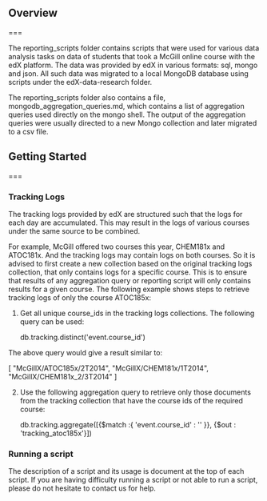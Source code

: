 ## Overview
===

The reporting_scripts folder contains scripts that were used for various data analysis tasks on data of students that took a McGill online course with the edX platform. The data was provided by edX in various formats: sql, mongo and json. All such data was migrated to a local MongoDB database using scripts under the edX-data-research folder. 

The reporting_scripts folder also contains a file, mongodb_aggregation_queries.md, which contains a list of aggregation queries used directly on the mongo shell. The output of the aggregation queries were usually directed to a new Mongo collection and later migrated to a csv file. 

## Getting Started
===

### Tracking Logs
The tracking logs provided by edX are structured such that the logs for each day are accumulated. This may result in the logs of various courses under the same source to be combined. 

For example, McGill offered two courses this year, CHEM181x and ATOC181x. And the tracking logs may contain logs on both courses. So it is advised to first create a new collection based on the original tracking logs collection, that only contains logs for a specific course. This is to ensure that results of any aggregation query or reporting script will only contains results for a given course. The following example shows steps to retrieve tracking logs of only the course ATOC185x:

1. Get all unique course_ids in the tracking logs collections. The following query can be used:
   
   db.tracking.distinct('event.course_id')
   
The above query would give a result similar to:

   [
	"McGillX/ATOC185x/2T2014",
	"McGillX/CHEM181x/1T2014",
	"McGillX/CHEM181x_2/3T2014"
]
   
2. Use the following aggregation query to retrieve only those documents from the tracking collection that have the course ids of the required course:

   db.tracking.aggregate([{$match :{ 'event.course_id' : '' }}, {$out : 'tracking_atoc185x'}])   
   
### Running a script
The description of a script and its usage is document at the top of each script. If you are having difficulty running a script or not able to run a script, please do not hesitate to contact us for help. 
